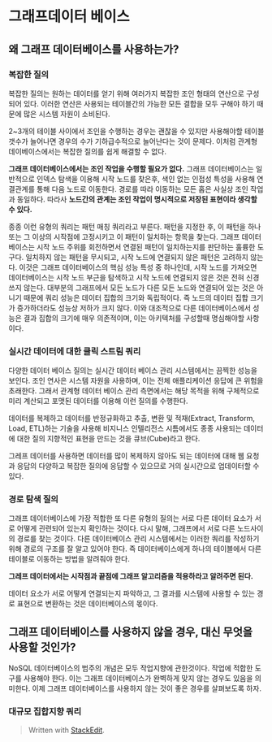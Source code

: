 # 그래프데이터 베이스 

## 왜 그래프 데이터베이스를 사용하는가?

### 복잡한 질의

복잡한 질의는 원하는 데이터를 얻기 위해 여러가지 복잡한 조인 형태의 연산으로 구성되어 있다. 이러한 연산은 사용되는 테이블간의 가능한 모든 결합을 모두 구해야 하기 때문에 많은 시스템 자원이 소비된다.

2~3개의 테이블 사이에서 조인을 수행하는 경우는 괜찮을 수 있지만 사용해야할 테이블 갯수가 늘어나면 경우의 수가 기하급수적으로 늘어난다는 것이 문제다. 이처럼 관계형 데이베이스에서는 복잡한 질의를 쉽게 해결할 수 없다. 

**그래프 데이터베이스에서는 조인 작업을 수행할 필요가 없다.** 그래프 데이터베이스는 일반적으로 인덱스 탐색을 이용해 시작 노드를 찾은후, 색인 없는 인접성 특성을 사용해 연결관계를 통해 다음 노드로 이동한다. 경로를 따라 이동하는 모든 홉은 사실상 조인 작업과 동일하다. 따라사 **노드간의 관계는 조인 작업이 명시적으로 저장된 표현이라 생각할 수 있다.** 

종종 이런 유형의 쿼리는 패턴 매칭 쿼리라고 부른다. 패턴을 지정한 후, 이 패턴을 하나 또는 그 이상의 시작점에 고정시키고 이 패턴이 일치하는 항목을 찾는다. 그래프 데이터베이스는 시작 노드 주위를 회전하면서 연결된 패턴이 일치하는지를 판단하는 훌륭한 도구다. 일치하지 않는 패턴을 무시되고, 시작 노드에 연결되지 않은 패턴은 고려하지 않는다. 이것은 그래프 데이터베이스의 핵심 성능 특성 중 하나인데, 시작 노드를 가져오면 데이터베이스는 시작 노드 부근을 탐색하고 시작 노드에 연결되지 않은 것은 전혀 신경쓰지 않는다. 대부분의 그래프에서 모든 노드가 다른 모든 노드와 연결되어 있는 것은 아니기 때문에 쿼리 성능은 데이터 집합의 크기와 독립적이다. 즉 노드의 데이터 집합 크기가 증가하더라도 성능상 저하가 크지 않다. 이와 대조적으로 다른 데이터베이스에서 성능은 결과 집합의 크기에 매우 의존적이며, 이는 아키텍처를 구성할때 명심해야할 사항이다. 

### 실시간 데이터에 대한 클릭 스트림 쿼리

다양한 데이터 베이스 질의는 실시간 데이터 베이스 관리 시스템에서는 끔찍한 성능을 보인다. 조인 연사은 시스템 자원을 사용하며, 이는 전체 애플리케이션 응답에 큰 위험을 초래한다. 그래서 관계형 데이터 베이스 관리 측면에서는 해당 목적을 위해 구체적으로 미리 계산되고 포맷된 데이터를 이용해 이런 질의를 수행한다.

데이터를 복제하고 데이터를 반정규화하고 추출, 변환 및 적재(Extract, Transform, Load, ETL)하는 기술을 사용해 비지니스 인텔리전스 시틈에서도 종종 사용되는 데이터에 대한 질의 지향적인 표현을 만드는 것을 큐브(Cube)라고 한다. 

그레프 데이터를 사용하면 데이터를 많이 복제하지 않아도 되는 데이터에 대해 웹 요청과 응답의 다양하고 복잡한 질의에 응답할 수 있으므로 거의 실시간으로 업데이터할 수 있다. 

### 경로 탐색 질의 

그래프 데이터베이스에 가장 적합한 또 다른 유형의 질의는 서로 다른 데이터 요소가 서로 어떻게 괸련되어 있는지 확인하는 것이다. 다시 말해, 그래프에서 서로 다른 노드사이의 경로를 찾는 것이다. 다른 데이터베이스 관리 시스템에서는 이러한 쿼리를 작성하기 위해 경로의 구조를 잘 알고 있어야 한다. 즉 데이터베이스에게 하나의 테이블에서 다른 테이블로 이동하는 방법을 알려줘야 한다. 

**그레프 데이터에서는 시작점과 끝점에 그래프 알고리즘을 적용하라고 알려주면 된다.**

데이터 요소가 서로 어떻게 연결되는지 파악하고, 그 결과를 시스템에 사용할 수 있는 경로 표현으로 변환하는 것은 데이터베이스의 몫이다. 

## 그래프 데이터베이스를 사용하지 않을 경우, 대신 무엇을 사용할 것인가?

NoSQL 데이터베이스의 범주의 개념은 모두 작업지향에 관한것이다. 작업에 적합한 도구를 사용해야 한다. 이는 그래프 데이터베이스가 완벽하게 맞지 않는 경우도 있음을 의미한다. 이제 그래프 데이터베이스를 사용하지 않는 것이 좋은 경우를 살펴보도록 하자.

### 대규모 집합지향 쿼리











> Written with [StackEdit](https://stackedit.io/).
<!--stackedit_data:
eyJoaXN0b3J5IjpbMTk2NjU0MDgyMCw3NjE1Nzk2NjEsLTU5Mj
k0NDYwOSwxMTU2MTY5NzA0LC0yMTIxNDk4Nzk4LDczMDk5ODEx
Nl19
-->